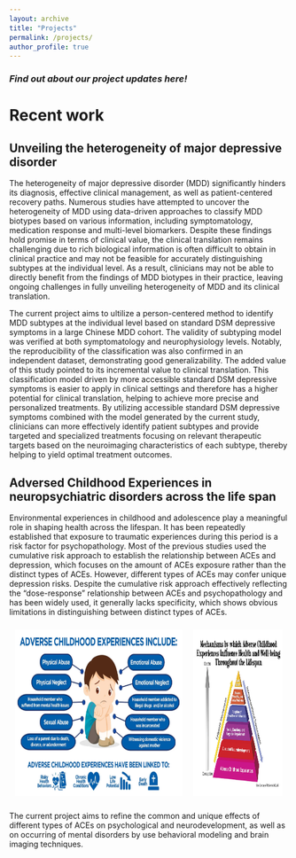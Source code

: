 ```yaml
---
layout: archive
title: "Projects"
permalink: /projects/
author_profile: true
---
```


### ***Find out about our project updates here!***

# Recent work
## Unveiling the heterogeneity of major depressive disorder

The heterogeneity of major depressive disorder (MDD) significantly hinders its diagnosis, effective clinical management, as well as patient-centered recovery paths. Numerous studies have attempted to uncover the heterogeneity of MDD using data-driven approaches to classify MDD biotypes based on various information, including symptomatology, medication response and multi-level biomarkers. Despite these findings hold promise in terms of clinical value, the clinical translation remains challenging due to rich biological information is often difficult to obtain in clinical practice and may not be feasible for accurately distinguishing subtypes at the individual level. As a result, clinicians may not be able to directly benefit from the findings of MDD biotypes in their practice, leaving ongoing challenges in fully unveiling heterogeneity of MDD and its clinical translation.

The current project aims to ultilize a person-centered method to identify MDD subtypes at the individual level based on standard DSM depressive symptoms in a large Chinese MDD cohort. The validity of subtyping model was verified at both symptomatology and neurophysiology levels. Notably, the reproducibility of the classification was also confirmed in an independent dataset, demonstrating good generalizability. The added value of this study pointed to its incremental value to clinical translation. This classification model driven by more accessible standard DSM depressive symptoms is easier to apply in clinical settings and therefore has a higher potential for clinical translation, helping to achieve more precise and personalized treatments. By utilizing accessible standard DSM depressive symptoms combined with the model generated by the current study, clinicians can more effectively identify patient subtypes and provide targeted and specialized treatments focusing on relevant therapeutic targets based on the neuroimaging characteristics of each subtype, thereby helping to yield optimal treatment outcomes.

## Adversed Childhood Experiences in neuropsychiatric disorders across the life span

Environmental experiences in childhood and adolescence play a meaningful role in shaping health across the lifespan. It has been repeatedly established that exposure to traumatic experiences during this period is a risk factor for psychopathology. Most of the previous studies used the cumulative risk approach to establish the relationship between ACEs and depression, which focuses on the amount of ACEs exposure rather than the distinct types of ACEs. However, different types of ACEs may confer unique depression risks. Despite the cumulative risk approach effectively reflecting the “dose-response” relationship between ACEs and psychopathology and has been widely used, it generally lacks specificity, which shows obvious limitations in distinguishing between distinct types of ACEs. 

<div style="display: flex;">
  <!-- 左侧列：占三分之一 -->
  <div style="flex: 0 0 60%; padding: 10px;">
    <img src="/images/projects/ACEs.webp/" alt="ACEs" style="width: auto; height: 300px;" />
  </div>
  
  <!-- 右侧列：占三分之二 -->
  <div style="flex: 2; padding: 10px;">
<img src="/images/projects/ACEs_Consequences.jpg/" alt="ACEs_Consequences" style="width: auto; height: 300px;" />
  </div>
</div>

The current project aims to refine the common and unique effects of different types of ACEs on psychological and neurodevelopment, as well as on occurring of mental disorders by use behavioral modeling and brain imaging techniques.  
